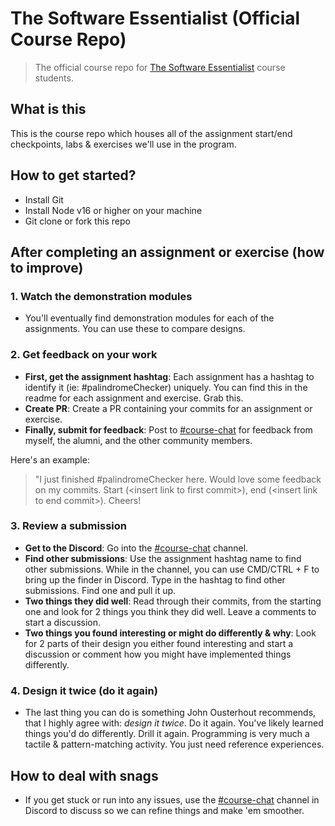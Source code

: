 # The Software Essentialist (Official Course Repo)

> The official course repo for [The Software Essentialist](https://essentialist.dev/) course students.

## What is this

This is the course repo which houses all of the assignment start/end checkpoints, labs & exercises we'll use in the program.

## How to get started?
- Install Git
- Install Node v16 or higher on your machine
- Git clone or fork this repo

## After completing an assignment or exercise (how to improve)

### 1. Watch the demonstration modules

- You'll eventually find demonstration modules for each of the assignments. You can use these to compare designs. 

### 2. Get feedback on your work

- **First, get the assignment hashtag**: Each assignment has a hashtag to identify it (ie: #palindromeChecker) uniquely. You can find this in the readme for each assignment and exercise. Grab this.
- **Create  PR**: Create a PR containing your commits for an assignment or exercise. 
- **Finally, submit for feedback**: Post to [#course-chat](https://discord.com/channels/997940575590416435/1074124524632674335) for feedback from myself, the alumni, and the other community members.

Here's an example:

> "I just finished #palindromeChecker here. Would love some feedback on my commits. Start (\<insert link to first commit>), end (\<insert link to end commit>). Cheers!

### 3. Review a submission

- **Get to the Discord**: Go into the [#course-chat](https://discord.com/channels/997940575590416435/1074124524632674335) channel.
- **Find other submissions**: Use the assignment hashtag name to find other submissions. While in the channel, you can use CMD/CTRL + F to bring up the finder in Discord. Type in the hashtag to find other submissions. Find one and pull it up.
- **Two things they did well**: Read through their commits, from the starting one and look for 2 things you think they did well. Leave a comments to start a discussion.
- **Two things you found interesting or might do differently & why**: Look for 2 parts of their design you either found interesting and start a discussion or comment how you might have implemented things differently. 

### 4. Design it twice (do it again)

- The last thing you can do is something John Ousterhout recommends, that I highly agree with: _design it twice_. Do it again. You've likely learned things you'd do differently. Drill it again. Programming is very much a tactile & pattern-matching activity. You just need reference experiences.
  
## How to deal with snags

- If you get stuck or run into any issues, use the [#course-chat](https://discord.com/channels/997940575590416435/1074124524632674335) channel in Discord to discuss so we can refine things and make 'em smoother.


